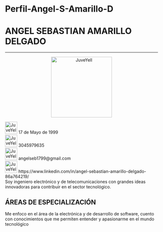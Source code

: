 # Perfil-Angel-S-Amarillo-D
# **ANGEL SEBASTIAN AMARILLO DELGADO** 
---
<div>
<p style = 'text-align:center;'>
<img src="https://media.licdn.com/dms/image/C4E03AQERpjum5CqvHQ/profile-displayphoto-shrink_800_800/0/1628736696032?e=1683763200&v=beta&t=ejHF2qmHfWTCpayJY-6cz0ywfcO7Cj3r7CY4OwaBo_8" alt="JuveYell" width="200px">
</p>
</div> 
<div>  
<img src="https://cdn-icons-png.flaticon.com/512/2628/2628617.png" alt="JuveYell" width="40px"> 17 de Mayo de 1999
</div> 
<div>  
<img src="https://previews.123rf.com/images/sanek13744/sanek137441703/sanek13744170300588/74181810-vector-del-icono-del-tel%C3%A9fono-contacto-muestra-del-servicio-de-asistencia-en-fondo-aislado.jpg" alt="JuveYell" width="40px"> 3045979635
</div> 
<div>  
<img src="https://i.pinimg.com/originals/0f/f8/74/0ff8747356eda64468c87b958d60cebf.png" alt="JuveYell" width="40px"> angelseb1799@gmail.com 
</div> 
<div>  
<img src="https://img1.freepng.es/20180610/pax/kisspng-linkedin-corporation-social-media-logo-business-ca-hastings-county-5b1d59c67cea33.1381192015286501825117.jpg" alt="JuveYell" width="40px"> https://www.linkedin.com/in/angel-sebastian-amarillo-delgado-86a764219/
</div> 

<div>
Soy ingeniero electrónico y de telecomunicaciones con grandes ideas innovadoras para contribuir en el sector tecnológico.
</div>

## **ÁREAS DE ESPECIALIZACIÓN**

Me enfoco en el área de la electrónica y de desarrollo de software, cuento con conocimientos que me permiten entender y apasionarme en el mundo tecnológico




